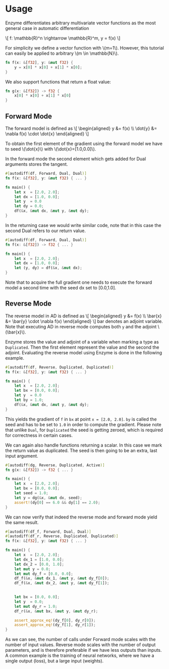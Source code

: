 # Usage

Enzyme differentiates arbitrary multivariate vector functions as the most general case in automatic differentiation

\\[
f: \mathbb{R}^n \rightarrow \mathbb{R}^m, y = f(x)
\\]

For simplicity we define a vector function with \\(m=1\\). 
However, this tutorial can easily be applied to arbitrary \\(m \in \mathbb{N}\\).

```rust
fn f(x: &[f32], y: &mut f32) {
    y = x[0] * x[0] + x[1] * x[0];
}
```
We also support functions that return a float value:
```rust
fn g(x: &[f32]) -> f32 {
    x[0] * x[0] + x[1] * x[0]
}
```

## Forward Mode
The forward model is defined as
\\[
\begin{aligned}
y &= f(x) \\\\
\dot{y} &= \nabla f(x) \cdot \dot{x}
\end{aligned}
\\]

To obtain the first element of the gradient using the forward model 
we have to seed \\(\dot{x}\\) with \\(\dot{x}=[1.0,0.0]\\).

In the forward mode the second element which gets added for Dual arguments stores the tangent.
```rust
#[autodiff(df, Forward, Dual, Dual)]
fn f(x: &[f32], y: &mut f32) { ... }

fn main() {
    let x  = [2.0, 2.0];
    let dx = [1.0, 0.0];
    let y  = 0.0
    let dy = 0.0;
    df(&x, &mut dx, &mut y, &mut dy);
}
```
In the returning case we would write similar code, note that in this case
the second Dual refers to our return value.
```rust
#[autodiff(df, Forward, Dual, Dual)]
fn f(x: &[f32]) -> f32 { ... }

fn main() {
    let x  = [2.0, 2.0];
    let dx = [1.0, 0.0];
    let (y, dy) = df(&x, &mut dx);
}
```
Note that to acquire the full gradient one needs to execute the forward model a second time with the seed dx set to [0.0,1.0].



## Reverse Mode

The reverse model in AD is defined as
\\[
\begin{aligned}
y &= f(x) \\\\
\bar{x} &= \bar{y} \cdot \nabla f(x)
\end{aligned}
\\]
bar denotes an adjoint variable. Note that executing AD in reverse mode
computes both ``y`` and the adjoint \\(\bar{x}\\).

Enzyme stores the value and adjoint of a variable when marking a type 
as `Duplicated`. Then the first element represent the value and the second 
the adjoint. Evaluating the reverse model using Enzyme is done in the 
following example.
```rust
#[autodiff(df, Reverse, Duplicated, Duplicated)]
fn f(x: &[f32], y: &mut f32) { ... }

fn main() {
    let x  = [2.0, 2.0];
    let bx = [0.0, 0.0];
    let y  = 0.0
    let by = 1.0;
    df(&x, &mut dx, &mut y, &mut dy);
}
```
This yields the gradient of `f` in `bx` at point `x = [2.0, 2.0]`. 
`by` is called the seed and has to be set to ``1.0`` in order to compute 
the gradient. Please note that unlike `Dual`, for `Duplicated` the seed
is getting zeroed, which is required for correctness in certain cases.

We can again also handle functions returning a scalar. In this case we mark the
return value as duplicated. The seed is then going to be an extra,
last input argument.

```rust
#[autodiff(dg, Reverse, Duplicated, Active)]
fn g(x: &[f32]) -> f32 { ... }

fn main() {
    let x  = [2.0, 2.0];
    let bx = [0.0, 0.0];
    let seed = 1.0;
    let y = dg(&x, &mut dx, seed);
    assert!(dy[0] == 6.0 && dy[1] == 2.0);
}
```

We can now verify that indeed the reverse mode and forward mode yield the same result. 

```rust
#[autodiff(df_f, Forward, Dual, Dual)]
#[autodiff(df_r, Reverse, Duplicated, Duplicated)]
fn f(x: &[f32], y: &mut f32) { ... }

fn main() {
    let x  = [2.0, 2.0];
    let dx_1 = [1.0, 0.0];
    let dx_2 = [0.0, 1.0];
    let mut y = 0.0;
    let mut dy_f = [0.0, 0.0];
    df_f(&x, &mut dx_1, &mut y, &mut dy_f[0]);
    df_f(&x, &mut dx_2, &mut y, &mut dy_f[1]);
    

    let bx = [0.0, 0.0];
    let y  = 0.0;
    let mut dy_r = 1.0;
    df_r(&x, &mut bx, &mut y, &mut dy_r);

    assert_approx_eq!(dy_f[0], dy_r[0]);
    assert_approx_eq!(dy_f[1], dy_r[1]);
}
```

As we can see, the number of calls under Forward mode scales with the number of 
input values. Reverse mode scales with the number of output parameters, 
and is therefore preferable if we have less outputs than inputs. A common example 
is the training of neural networks, where we have a single output (loss), 
but a large input (weights).
